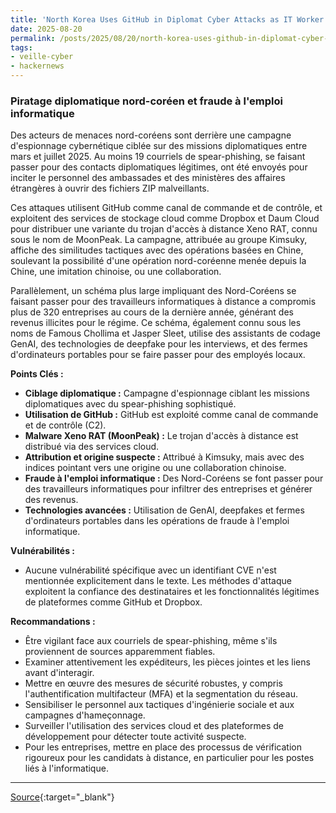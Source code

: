 ```yaml
---
title: 'North Korea Uses GitHub in Diplomat Cyber Attacks as IT Worker Scheme Hits 320+ Firms'
date: 2025-08-20
permalink: /posts/2025/08/20/north-korea-uses-github-in-diplomat-cyber-attacks-as-it-worker-scheme-hits-320-firms/
tags:
- veille-cyber
- hackernews
---
```

### Piratage diplomatique nord-coréen et fraude à l'emploi informatique

Des acteurs de menaces nord-coréens sont derrière une campagne d'espionnage cybernétique ciblée sur des missions diplomatiques entre mars et juillet 2025. Au moins 19 courriels de spear-phishing, se faisant passer pour des contacts diplomatiques légitimes, ont été envoyés pour inciter le personnel des ambassades et des ministères des affaires étrangères à ouvrir des fichiers ZIP malveillants.

Ces attaques utilisent GitHub comme canal de commande et de contrôle, et exploitent des services de stockage cloud comme Dropbox et Daum Cloud pour distribuer une variante du trojan d'accès à distance Xeno RAT, connu sous le nom de MoonPeak. La campagne, attribuée au groupe Kimsuky, affiche des similitudes tactiques avec des opérations basées en Chine, soulevant la possibilité d'une opération nord-coréenne menée depuis la Chine, une imitation chinoise, ou une collaboration.

Parallèlement, un schéma plus large impliquant des Nord-Coréens se faisant passer pour des travailleurs informatiques à distance a compromis plus de 320 entreprises au cours de la dernière année, générant des revenus illicites pour le régime. Ce schéma, également connu sous les noms de Famous Chollima et Jasper Sleet, utilise des assistants de codage GenAI, des technologies de deepfake pour les interviews, et des fermes d'ordinateurs portables pour se faire passer pour des employés locaux.

**Points Clés :**

*   **Ciblage diplomatique :** Campagne d'espionnage ciblant les missions diplomatiques avec du spear-phishing sophistiqué.
*   **Utilisation de GitHub :** GitHub est exploité comme canal de commande et de contrôle (C2).
*   **Malware Xeno RAT (MoonPeak) :** Le trojan d'accès à distance est distribué via des services cloud.
*   **Attribution et origine suspecte :** Attribué à Kimsuky, mais avec des indices pointant vers une origine ou une collaboration chinoise.
*   **Fraude à l'emploi informatique :** Des Nord-Coréens se font passer pour des travailleurs informatiques pour infiltrer des entreprises et générer des revenus.
*   **Technologies avancées :** Utilisation de GenAI, deepfakes et fermes d'ordinateurs portables dans les opérations de fraude à l'emploi informatique.

**Vulnérabilités :**

*   Aucune vulnérabilité spécifique avec un identifiant CVE n'est mentionnée explicitement dans le texte. Les méthodes d'attaque exploitent la confiance des destinataires et les fonctionnalités légitimes de plateformes comme GitHub et Dropbox.

**Recommandations :**

*   Être vigilant face aux courriels de spear-phishing, même s'ils proviennent de sources apparemment fiables.
*   Examiner attentivement les expéditeurs, les pièces jointes et les liens avant d'interagir.
*   Mettre en œuvre des mesures de sécurité robustes, y compris l'authentification multifacteur (MFA) et la segmentation du réseau.
*   Sensibiliser le personnel aux tactiques d'ingénierie sociale et aux campagnes d'hameçonnage.
*   Surveiller l'utilisation des services cloud et des plateformes de développement pour détecter toute activité suspecte.
*   Pour les entreprises, mettre en place des processus de vérification rigoureux pour les candidats à distance, en particulier pour les postes liés à l'informatique.

---
[Source](https://thehackernews.com/2025/08/north-korea-uses-github-in-diplomat.html){:target="_blank"}
